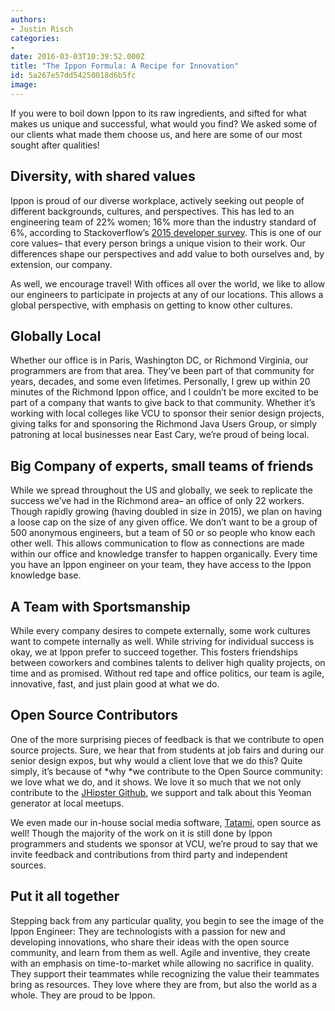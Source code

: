 ```yaml
---
authors:
- Justin Risch
categories:
- 
date: 2016-03-03T10:39:52.000Z
title: "The Ippon Formula: A Recipe for Innovation"
id: 5a267e57dd54250018d6b5fc
image: 
---
```


If you were to boil down Ippon to its raw ingredients, and sifted for what makes us unique and successful, what would you find? We asked some of our clients what made them choose us, and here are some of our most sought after qualities!

## Diversity, with shared values

Ippon is proud of our diverse workplace, actively seeking out people of different backgrounds, cultures, and perspectives. This has led to an engineering team of 22% women; 16% more than the industry standard of 6%, according to Stackoverflow’s [2015 developer survey](http://stackoverflow.com/research/developer-survey-2015#profile). This is one of our core values– that every person brings a unique vision to their work. Our differences shape our perspectives and add value to both ourselves and, by extension, our company.

As well, we encourage travel! With offices all over the world, we like to allow our engineers to participate in projects at any of our locations. This allows a global perspective, with emphasis on getting to know other cultures.

## Globally Local

Whether our office is in Paris, Washington DC, or Richmond Virginia, our programmers are from that area. They’ve been part of that community for years, decades, and some even lifetimes. Personally, I grew up within 20 minutes of the Richmond Ippon office, and I couldn’t be more excited to be part of a company that wants to give back to that community. Whether it’s working with local colleges like VCU to sponsor their senior design projects, giving talks for and sponsoring the Richmond Java Users Group, or simply patroning at local businesses near East Cary, we’re proud of being local.

## Big Company of experts, small teams of friends

While we spread throughout the US and globally, we seek to replicate the success we’ve had in the Richmond area– an office of only 22 workers. Though rapidly growing (having doubled in size in 2015), we plan on having a loose cap on the size of any given office. We don’t want to be a group of 500 anonymous engineers, but a team of 50 or so people who know each other well. This allows communication to flow as connections are made within our office and knowledge transfer to happen organically. Every time you have an Ippon engineer on your team, they have access to the Ippon knowledge base.

## A Team with Sportsmanship

While every company desires to compete externally, some work cultures want to compete internally as well. While striving for individual success is okay, we at Ippon prefer to succeed together. This fosters friendships between coworkers and combines talents to deliver high quality projects, on time and as promised. Without red tape and office politics, our team is agile, innovative, fast, and just plain good at what we do.

## Open Source Contributors

One of the more surprising pieces of feedback is that we contribute to open source projects. Sure, we hear that from students at job fairs and during our senior design expos, but why would a client love that we do this? Quite simply, it’s because of *why *we contribute to the Open Source community: we love what we do, and it shows. We love it so much that we not only contribute to the [JHipster Github](https://github.com/jhipster), we support and talk about this Yeoman generator at local meetups.

We even made our in-house social media software, [Tatami](https://github.com/ippontech/tatami), open source as well! Though the majority of the work on it is still done by Ippon programmers and students we sponsor at VCU, we’re proud to say that we invite feedback and contributions from third party and independent sources.

## Put it all together

Stepping back from any particular quality, you begin to see the image of the Ippon Engineer: They are technologists with a passion for new and developing innovations, who share their ideas with the open source community, and learn from them as well. Agile and inventive, they create with an emphasis on time-to-market while allowing no sacrifice in quality. They support their teammates while recognizing the value their teammates bring as resources. They love where they are from, but also the world as a whole. They are proud to be Ippon.
